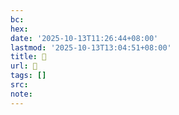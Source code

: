 ```yaml
---
bc:
hex:
date: '2025-10-13T11:26:44+08:00'
lastmod: '2025-10-13T13:04:51+08:00'
title: 󰒽
url: 󰒽
tags: []
src:
note:
---
```

